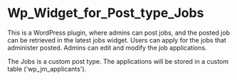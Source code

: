 # Wp_Widget_for_Post_type_Jobs

This is a WordPress plugin, where admins can post jobs, and the posted job can be retrieved in the latest jobs widget. Users can apply for the jobs that administer posted. Admins can edit and modify the job applications.

The Jobs is a custom post type.
The applications will be stored in a custom table ('wp_jm_applicants').

